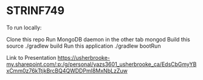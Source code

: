 # STRINF749

To run locally:

Clone this repo
Run MongoDB daemon in the other tab mongod
Build this source ./gradlew build
Run this application ./gradlew bootRun


Link to Presentation https://usherbrooke-my.sharepoint.com/:p:/g/personal/yazs3601_usherbrooke_ca/EdsCbGmyYBxCmm0z76kTtjkBrcBQ4QWDDPmI8MxNbLzZuw
